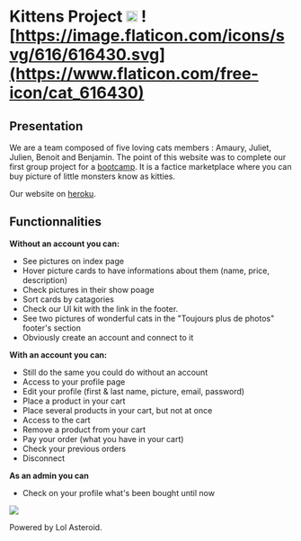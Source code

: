 # Kittens Project <img src="https://camo.githubusercontent.com/7111c55c0ce34f556c564bd9f569a5e2f9883e2b/68747470733a2f2f64657669636f6e732e6769746875622e696f2f64657669636f6e2f64657669636f6e2e6769742f69636f6e732f7261696c732f7261696c732d6f726967696e616c2d776f72646d61726b2e737667" alt="rails" width="20" height="20" data-canonical-src="https://devicons.github.io/devicon/devicon.git/icons/rails/rails-original-wordmark.svg" style="max-width:100%;"> ![https://image.flaticon.com/icons/svg/616/616430.svg](https://www.flaticon.com/free-icon/cat_616430)

## Presentation
We are a team composed of five loving cats members : Amaury, Juliet, Julien, Benoit and Benjamin. The point of this website was to complete our first group project for a [bootcamp](https://www.thehackingproject.org/). It is a factice marketplace where you can buy picture of little monsters know as kitties.

Our website on [heroku](https://www.youtube.com/watch?v=dQw4w9WgXcQ).


## Functionnalities
__Without an account you can:__
* See pictures on index page
* Hover picture cards to have informations about them (name, price, description)
* Check pictures in their show poage
* Sort cards by catagories
* Check our UI kit with the link in the footer.
* See two pictures of wonderful cats in the "Toujours plus de photos" footer's section  
* Obviously create an account and connect to it

__With an account you can:__
* Still do the same you could do without an account
* Access to your profile page
* Edit your profile (first & last name, picture, email, password)
* Place a product in your cart
* Place several products in your cart, but not at once
* Access to the cart
* Remove a product from your cart
* Pay your order (what you have in your cart)
* Check your previous orders
* Disconnect

__As an admin you can__
* Check on your profile what's been bought until now

<img src="https://media.tenor.com/images/bb33cc1eaafa266ac1092ecff7c1c85d/tenor.gif">

Powered by Lol Asteroid.
